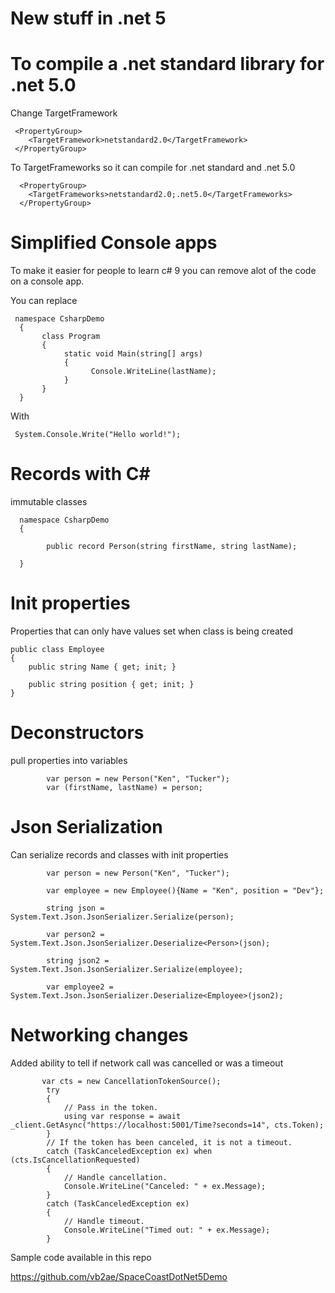 # New stuff in .net 5



# To compile a .net standard library for .net 5.0


Change TargetFramework

     <PropertyGroup>
        <TargetFramework>netstandard2.0</TargetFramework>
     </PropertyGroup>


To TargetFrameworks so it can compile for .net standard and .net 5.0

      <PropertyGroup>
        <TargetFrameworks>netstandard2.0;.net5.0</TargetFrameworks>
      </PropertyGroup>
      
 
 # Simplified Console apps
 
 To make it easier for people to learn c# 9 you can remove alot of the code on a console app.
 
 
 You can replace 
 
     namespace CsharpDemo
      {
           class Program
           {
                static void Main(string[] args)
                {     
                      Console.WriteLine(lastName);
                }  
           }      
      }

With

     System.Console.Write("Hello world!");
     
     
# Records with C#

immutable classes

      namespace CsharpDemo
      {

            public record Person(string firstName, string lastName);

      }
      
      
# Init properties

Properties that can only have values set when class is being created

    public class Employee
    {
        public string Name { get; init; }

        public string position { get; init; }
    }
      
      
# Deconstructors

pull properties into variables

            var person = new Person("Ken", "Tucker");
            var (firstName, lastName) = person;


# Json Serialization

Can serialize records and classes with init properties

            var person = new Person("Ken", "Tucker");

            var employee = new Employee(){Name = "Ken", position = "Dev"};

            string json = System.Text.Json.JsonSerializer.Serialize(person);

            var person2 = System.Text.Json.JsonSerializer.Deserialize<Person>(json);

            string json2 = System.Text.Json.JsonSerializer.Serialize(employee);

            var employee2 = System.Text.Json.JsonSerializer.Deserialize<Employee>(json2);


# Networking changes

Added ability to tell if network call was cancelled or was a timeout

           var cts = new CancellationTokenSource();
            try
            {
                // Pass in the token.
                using var response = await _client.GetAsync("https://localhost:5001/Time?seconds=14", cts.Token);
            }
            // If the token has been canceled, it is not a timeout.
            catch (TaskCanceledException ex) when (cts.IsCancellationRequested)
            {
                // Handle cancellation.
                Console.WriteLine("Canceled: " + ex.Message);
            }
            catch (TaskCanceledException ex)
            {
                // Handle timeout.
                Console.WriteLine("Timed out: " + ex.Message);
            }



Sample code available in this repo

https://github.com/vb2ae/SpaceCoastDotNet5Demo
